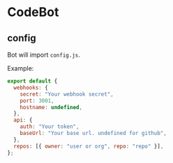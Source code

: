 # CodeBot

## config

Bot will import `config.js`.

Example:

```js
export default {
  webhooks: {
    secret: "Your webhook secret",
    port: 3001,
    hostname: undefined,
  },
  api: {
    auth: "Your token",
    baseUrl: "Your base url. undefined for github",
  },
  repos: [{ owner: "user or org", repo: "repo" }],
};
```
